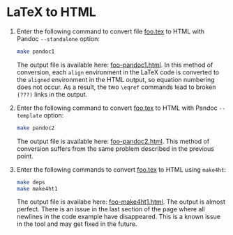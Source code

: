 LaTeX to HTML
=============

 1. Enter the following command to convert file [foo.tex](foo.tex) to
    HTML with Pandoc `--standalone` option:

    ```sh
    make pandoc1
    ```

    The output file is available here: [foo-pandoc1.html][].  In this
    method of conversion, each `align` environment in the LaTeX code
    is converted to the `aligned` environment in the HTML output, so
    equation numbering does not occur.  As a result, the two `\eqref`
    commands lead to broken `(???)` links in the output.

 2. Enter the following command to convert [foo.tex](foo.tex) to HTML
    with Pandoc `--template` option:

    ```sh
    make pandoc2
    ```

    The output file is available here: [foo-pandoc2.html][].  This
    method of conversion suffers from the same problem described in
    the previous point.

 3. Enter the following commands to convert [foo.tex](foo.tex) to HTML
    using `make4ht`:

    ```sh
    make deps
    make make4ht1
    ```

    The output file is availabe here: [foo-make4ht1.html][].  The
    output is almost perfect.  There is an issue in the last section
    of the page where all newlines in the code example have
    disappeared.  This is a known issue in the tool and may get fixed
    in the future.

[foo-pandoc1.html]: https://susam.github.io/blob/lab/tex/latex-to-html/foo-pandoc1.html
[foo-pandoc2.html]: https://susam.github.io/blob/lab/tex/latex-to-html/foo-pandoc2.html
[foo-make4ht1.html]: https://susam.github.io/blob/lab/tex/latex-to-html/foo-make4ht1.html
